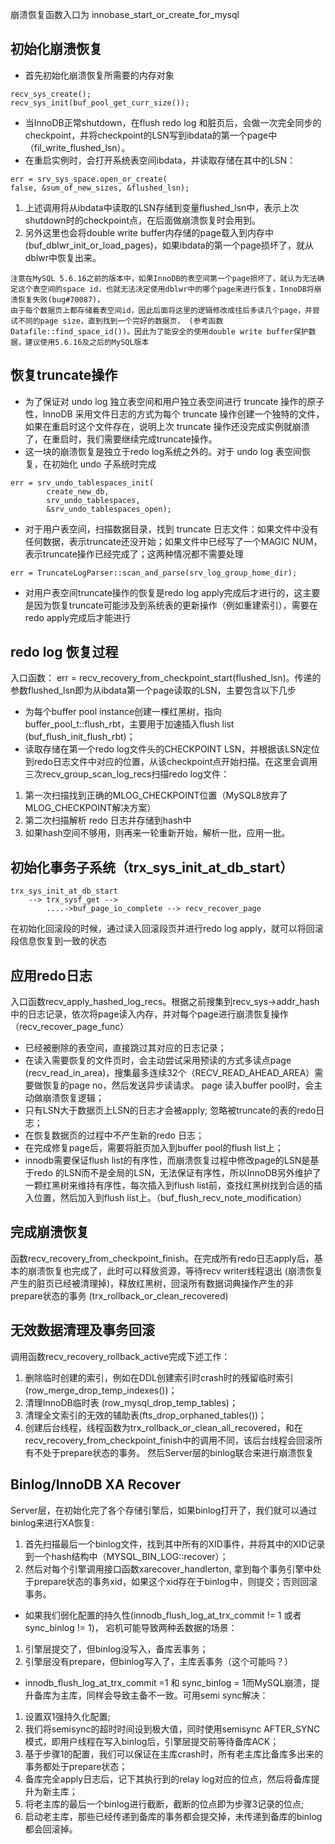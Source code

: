 崩溃恢复函数入口为 innobase_start_or_create_for_mysql

## 初始化崩溃恢复
- 首先初始化崩溃恢复所需要的内存对象
```
recv_sys_create();
recv_sys_init(buf_pool_get_curr_size());
```
- 当InnoDB正常shutdown，在flush redo log 和脏页后，会做一次完全同步的checkpoint，并将checkpoint的LSN写到ibdata的第一个page中（fil_write_flushed_lsn）。
- 在重启实例时，会打开系统表空间ibdata，并读取存储在其中的LSN：
```
err = srv_sys_space.open_or_create(
false, &sum_of_new_sizes, &flushed_lsn);
```
1. 上述调用将从ibdata中读取的LSN存储到变量flushed_lsn中，表示上次shutdown时的checkpoint点，在后面做崩溃恢复时会用到。
2. 另外这里也会将double write buffer内存储的page载入到内存中(buf_dblwr_init_or_load_pages)，如果ibdata的第一个page损坏了，就从dblwr中恢复出来。

```
注意在MySQL 5.6.16之前的版本中，如果InnoDB的表空间第一个page损坏了，就认为无法确定这个表空间的space id，也就无法决定使用dblwr中的哪个page来进行恢复，InnoDB将崩溃恢复失败(bug#70087)，
由于每个数据页上都存储着表空间id，因此后面将这里的逻辑修改成往后多读几个page，并尝试不同的page size，直到找到一个完好的数据页， (参考函数Datafile::find_space_id())。因此为了能安全的使用double write buffer保护数据，建议使用5.6.16及之后的MySQL版本
```
## 恢复truncate操作
- 为了保证对 undo log 独立表空间和用户独立表空间进行 truncate 操作的原子性，InnoDB 采用文件日志的方式为每个 truncate 操作创建一个独特的文件，如果在重启时这个文件存在，说明上次 truncate 操作还没完成实例就崩溃了，在重启时，我们需要继续完成truncate操作。
- 这一块的崩溃恢复是独立于redo log系统之外的。对于 undo log 表空间恢复，在初始化 undo 子系统时完成
```
err = srv_undo_tablespaces_init(
        create_new_db,
        srv_undo_tablespaces,
        &srv_undo_tablespaces_open);
```
- 对于用户表空间，扫描数据目录，找到 truncate 日志文件：如果文件中没有任何数据，表示truncate还没开始；如果文件中已经写了一个MAGIC NUM，表示truncate操作已经完成了；这两种情况都不需要处理
```
err = TruncateLogParser::scan_and_parse(srv_log_group_home_dir);

```
- 对用户表空间truncate操作的恢复是redo log apply完成后才进行的，这主要是因为恢复truncate可能涉及到系统表的更新操作（例如重建索引），需要在redo apply完成后才能进行

## redo log 恢复过程
入口函数： err = recv_recovery_from_checkpoint_start(flushed_lsn)。传递的参数flushed_lsn即为从ibdata第一个page读取的LSN，主要包含以下几步
- 为每个buffer pool instance创建一棵红黑树，指向buffer_pool_t::flush_rbt，主要用于加速插入flush list (buf_flush_init_flush_rbt)；
-  读取存储在第一个redo log文件头的CHECKPOINT LSN，并根据该LSN定位到redo日志文件中对应的位置，从该checkpoint点开始扫描。在这里会调用三次recv_group_scan_log_recs扫描redo log文件：
1. 第一次扫描找到正确的MLOG_CHECKPOINT位置（MySQL8放弃了MLOG_CHECKPOINT解决方案）
2. 第二次扫描解析 redo 日志并存储到hash中
3. 如果hash空间不够用，则再来一轮重新开始，解析一批，应用一批。


## 初始化事务子系统（trx_sys_init_at_db_start）
```
trx_sys_init_at_db_start
    --> trx_sysf_get -->
        ....->buf_page_io_complete --> recv_recover_page
```
在初始化回滚段的时候，通过读入回滚段页并进行redo log  apply，就可以将回滚段信息恢复到一致的状态

## 应用redo日志
入口函数recv_apply_hashed_log_recs。根据之前搜集到recv_sys->addr_hash中的日志记录，依次将page读入内存，并对每个page进行崩溃恢复操作（recv_recover_page_func）
- 已经被删除的表空间，直接跳过其对应的日志记录；
- 在读入需要恢复的文件页时，会主动尝试采用预读的方式多读点page (recv_read_in_area)，搜集最多连续32个（RECV_READ_AHEAD_AREA）需要做恢复的page no，然后发送异步读请求。 page 读入buffer pool时，会主动做崩溃恢复逻辑；
- 只有LSN大于数据页上LSN的日志才会被apply; 忽略被truncate的表的redo日志；
- 在恢复数据页的过程中不产生新的redo 日志；
- 在完成修复page后，需要将脏页加入到buffer pool的flush list上；
- innodb需要保证flush list的有序性，而崩溃恢复过程中修改page的LSN是基于redo 的LSN而不是全局的LSN，无法保证有序性，所以InnoDB另外维护了一颗红黑树来维持有序性，每次插入到flush list前，查找红黑树找到合适的插入位置，然后加入到flush list上。（buf_flush_recv_note_modification）


## 完成崩溃恢复
函数recv_recovery_from_checkpoint_finish。在完成所有redo日志apply后，基本的崩溃恢复也完成了，此时可以释放资源，等待recv writer线程退出 (崩溃恢复产生的脏页已经被清理掉)，释放红黑树，回滚所有数据词典操作产生的非prepare状态的事务 (trx_rollback_or_clean_recovered)


## 无效数据清理及事务回滚
调用函数recv_recovery_rollback_active完成下述工作：
1. 删除临时创建的索引，例如在DDL创建索引时crash时的残留临时索引(row_merge_drop_temp_indexes())；
2. 清理InnoDB临时表 (row_mysql_drop_temp_tables)；
3. 清理全文索引的无效的辅助表(fts_drop_orphaned_tables())；
4. 创建后台线程，线程函数为trx_rollback_or_clean_all_recovered，和在recv_recovery_from_checkpoint_finish中的调用不同，该后台线程会回滚所有不处于prepare状态的事务。
然后Server层的binlog联合来进行崩溃恢复

## Binlog/InnoDB XA Recover
Server层，在初始化完了各个存储引擎后，如果binlog打开了，我们就可以通过binlog来进行XA恢复:
1. 首先扫描最后一个binlog文件，找到其中所有的XID事件，并将其中的XID记录到一个hash结构中（MYSQL_BIN_LOG::recover）；
2. 然后对每个引擎调用接口函数xarecover_handlerton, 拿到每个事务引擎中处于prepare状态的事务xid，如果这个xid存在于binlog中，则提交；否则回滚事务。

- 如果我们弱化配置的持久性(innodb_flush_log_at_trx_commit != 1 或者 sync_binlog != 1)， 宕机可能导致两种丢数据的场景：
1. 引擎层提交了，但binlog没写入，备库丢事务；
2. 引擎层没有prepare，但binlog写入了，主库丢事务（这个可能吗？）

- innodb_flush_log_at_trx_commit =1 和 sync_binlog = 1而MySQL崩溃，提升备库为主库，同样会导致主备不一致。可用semi sync解决：
1. 设置双1强持久化配置;
2. 我们将semisync的超时时间设到极大值，同时使用semisync AFTER_SYNC模式，即用户线程在写入binlog后，引擎层提交前等待备库ACK；
3. 基于步骤1的配置，我们可以保证在主库crash时，所有老主库比备库多出来的事务都处于prepare状态；
4. 备库完全apply日志后，记下其执行到的relay log对应的位点，然后将备库提升为新主库；
5. 将老主库的最后一个binlog进行截断，截断的位点即为步骤3记录的位点;
6. 启动老主库，那些已经传递到备库的事务都会提交掉，未传递到备库的binlog都会回滚掉。